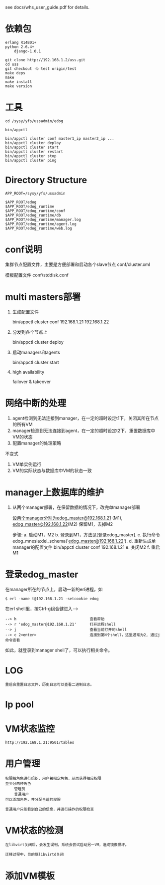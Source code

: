 see docs/whs_user_guide.pdf for details.

依赖包
======

    erlang R14B01+
    python 2.6.4+
        django-1.0.1

    git clone http://192.168.1.2/uss.git
    cd uss
    git checkout -b test origin/test
    make deps
    make
    make install
    make version


工具
====

    cd /sysy/yfs/ussadmin/edog

    bin/appctl

    bin/appctl cluster conf master1_ip master2_ip ...
    bin/appctl cluster deploy
    bin/appctl cluster start
    bin/appctl cluster restart
    bin/appctl cluster stop
    bin/appctl cluster ping

Directory Structure
===================

    APP_ROOT=/sysy/yfs/ussadmin

    $APP_ROOT/edog
    $APP_ROOT/edog_runtime
    $APP_ROOT/edog_runtime/conf
    $APP_ROOT/edog_runtime/db
    $APP_ROOT/edog_runtime/manager.log
    $APP_ROOT/edog_runtime/agent.log
    $APP_ROOT/edog_runtime/web.log


conf说明
========

集群节点配置文件，主要是方便部署和启动各个slave节点
    conf/cluster.xml

模板配置文件
    conf/stddisk.conf

multi masters部署
=================

1. 生成配置文件

    bin/appctl cluster conf 192.168.1.21 192.168.1.22

2. 分发到各个节点上

    bin/appctl cluster deploy

3. 启动managers和agents

   bin/appctl cluster start

4. high availability

    failover & takeover


网络中断的处理
==============

1. agent检测到无法连接到manager，在一定的超时设定t1下，关闭其所在节点的所有VM
2. manager检测到无法连接到agent，在一定的超时设定t2下，重置数据库中VM的状态
3. 配置manager的处理策略

不变式

1. VM单实例运行
2. VM的实际状态与数据库中VM的状态一致

manager上数据库的维护
=====================

1. 从两个manager部署，在保留数据的情况下，改完单manager部署

    设两个manager分别为edog_master@192.168.1.21 (M1), edog_master@192.168.1.22(M2)
    保留M1，去掉M2

    步骤:
        a. 启动M1，M2
        b. 登录到M1，方法见[登录edog_master].
        c. 执行命令
           edog_mnesia:del_schema('edog_master@192.168.1.22').
        d. 重新生成单manager的配置文件
           bin/appctl cluster conf 192.168.1.21
        e. 关闭M2
        f. 重启M1


登录edog_master
===============

在manager所在的节点上，启动一新的erl进程，如

    $ erl -name t@192.168.1.21 -setcookie edog

在erl shell里，按Ctrl-g组合健进入-->

    --> h                                 查看帮助
    --> r 'edog_master@192.168.1.21'      打开远程shell
    --> j                                 查看当前打开的shell
    --> c 2<enter>                        连接到第N个shell，这里通常为2, 通过j命令查看

如此，就登录到manager shell了，可以执行相关命令。


LOG
===

    重启会重置日志文件，历史日志可以查看二进制日志。

Ip pool
=======

VM状态监控
==========

    http://192.168.1.21:9501/tables

用户管理
========

    权限按角色进行组织，用户被指定角色，从而获得相应权限
    至少分两种角色
        管理员
        普通用户
    可以添加角色，并分配合适的权限

    普通用户只能看到自己的信息，并进行操作的权限检查

VM状态的检测
============

    在libvirt关闭后，会发生误判，系统会尝试启动另一VM，造成镜像损坏。

    迁移过程中，目的端libvirtd关闭


添加VM模板
==========


